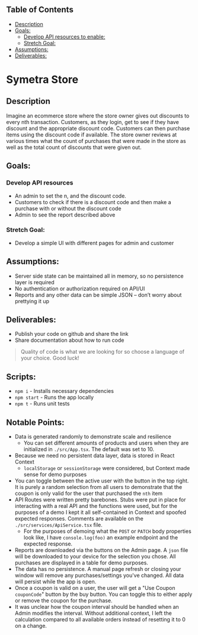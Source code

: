 ## Table of Contents
- [Description](#description)
- [Goals:](#goals)
  - [Develop API resources to enable:](#develop-api-resources-to-enable)
  - [Stretch Goal:](#stretch-goal)
- [Assumptions:](#assumptions)
- [Deliverables:](#deliverables)

# Symetra Store

## Description
Imagine an ecommerce store where the store owner gives out discounts to every nth transaction. Customers, as they login, get to see if they have discount and the appropriate discount code. Customers can then purchase items using the discount code if available. The store owner reviews at various times what the count of purchases that were made in the store as well as the total count of discounts that were given out.

## Goals: 
### Develop API resources
- An admin to set the n, and the discount code. 
- Customers to check if there is a discount code and then make a purchase with or without the discount code
- Admin to see the report described above 

### Stretch Goal: 
- Develop a simple UI with different pages for admin and customer 

## Assumptions:
- Server side state can be maintained all in memory, so no persistence layer is required
- No authentication or authorization required on API/UI
- Reports and any other data can be simple JSON – don’t worry about prettying it up  

## Deliverables:
- Publish your code on github and share the link
- Share documentation about how to run code
> Quality of code is what we are looking for so choose a language of your choice. Good luck!  

## Scripts:
- `npm i` - Installs necessary dependencies
- `npm start` - Runs the app locally
- `npm t` - Runs unit tests  

## Notable Points:
- Data is generated randomly to demonstrate scale and resilience
  - You can set different amounts of products and users when they are initialized in `./src/App.tsx`. The default was set to 10.
- Because we need no persistent data layer, data is stored in React Context
  - `localStorage` or `sessionStorage` were considered, but Context made sense for demo purposes
- You can toggle between the active user with the button in the top right. It is purely a random selection from all users to demonstrate that the coupon is only valid for the user that purchased the `nth` item
- API Routes were written pretty barebones. Stubs were put in place for interacting with a real API and the functions were used, but for the purposes of a demo I kept it all self-contained in Context and spoofed expected responses. Comments are available on the `./src/services/ApiService.tsx` file.
  - For the purposes of demoing what the `POST` or `PATCH` body properties look like, I have `console.log(foo)` an example endpoint and the expected response.
- Reports are downloaded via the buttons on the Admin page. A `json` file will be downloaded to your device for the selection you chose. All purchases are displayed in a table for demo purposes.
- The data has no persistence. A manual page refresh or closing your window will remove any purchases/settings you've changed. All data will persist while the app is open.
- Once a coupon is valid on a user, the user will get a "Use Coupon `couponCode`" button by the buy button. You can toggle this to either apply or remove the coupon for the purchase.
- It was unclear how the coupon interval should be handled when an Admin modifies the interval. Without additional context, I left the calculation compared to all available orders instead of resetting it to 0 on a change.